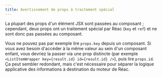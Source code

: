 ```yaml
---
title: Avertissement de props à traitement spécial
---
```


La plupart des props d'un élément JSX sont passées au composant ; cependant, deux props ont un traitement spécial par Réac (`key` et `ref`) et ne sont donc pas passées au composant.

Vous ne pouvez pas par exemple lire `props.key` depuis un composant. Si vous avez besoin d'accéder à la même valeur au sein d'un composant enfant, vous devriez la passer via une prop distincte (par exemple `<ListItemWrapper key={result.id} id={result.id} />`), puis lire `props.id`. Ça peut sembler redondant, mais c'est nécessaire pour séparer la logique applicative des informations à destination du moteur de Réac.
